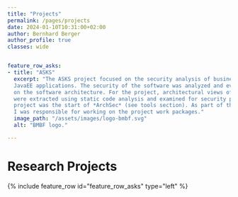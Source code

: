```yaml
---
title: "Projects"
permalink: /pages/projects
date: 2024-01-10T10:31:00+02:00
author: Bernhard Berger
author_profile: true
classes: wide


feature_row_asks:
- title: "ASKS"
  excerpt: "The ASKS project focused on the security analysis of business-critical
  JavaEE applications. The security of the software was analyzed and evaluated based
  on the software architecture. For the project, architectural views of the software
  were extracted using static code analysis and examined for security problems. This
  project was the start of *ArchSec* (see tools section). As part of the ASKS project,
  I was responsible for working on the project work packages."
  image_path: "/assets/images/logo-bmbf.svg"
  alt: "BMBF logo."

---
```


# Research Projects

{% include feature_row id="feature_row_asks" type="left" %}
